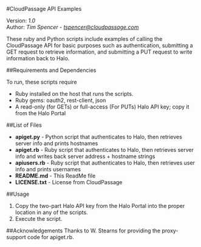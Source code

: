 #CloudPassage API Examples

Version: *1.0*
<br />
Author: *Tim Spencer* - *tspencer@cloudpassage.com*

These ruby and Python scripts include examples of calling the CloudPassage API for basic purposes 
such as authentication, submitting a GET request to retrieve information, and submitting a PUT 
request to write information back to Halo.


##Requirements and Dependencies

To run, these scripts require

* Ruby installed on the host that runs the scripts.
* Ruby gems: oauth2, rest-client, json
* A read-only (for GETs) or full-access (For PUTs) Halo API key; copy it from the Halo Portal


##List of Files

* **apiget.py**  -  Python script that authenticates to Halo, then retrieves server info and prints hostnames
* **apiget.rb**  -  Ruby script that authenticates to Halo, then retrieves server info and writes back server address + hostname strings
* **apiusers.rb**  -  Ruby script that authenticates to Halo, then retrieves user info and prints usernames
* **README.md**  -  This ReadMe file
* **LICENSE.txt**  -  License from CloudPassage



##Usage

1. Copy the two-part Halo API key from the Halo Portal into the proper location in any of the scripts.
2. Execute the script.

##Acknowledgements
Thanks to W. Stearns for providing the proxy-support code for apiget.rb.

